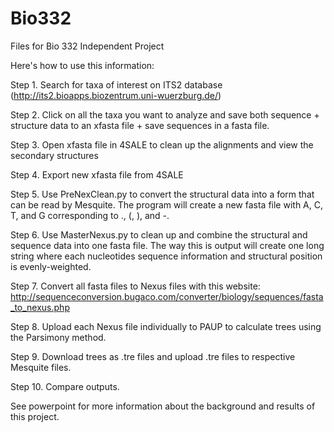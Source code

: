 # Bio332
Files for Bio 332 Independent Project

Here's how to use this information:

Step 1. Search for taxa of interest on ITS2 database (http://its2.bioapps.biozentrum.uni-wuerzburg.de/)

Step 2. Click on all the taxa you want to analyze and save both sequence + structure data to an xfasta file + save sequences in a fasta file.

Step 3. Open xfasta file in 4SALE to clean up the alignments and view the secondary structures

Step 4. Export new xfasta file from 4SALE

Step 5. Use PreNexClean.py to convert the structural data into a form that can be read by Mesquite. The program will create a new fasta file with A, C, T, and G corresponding to ., (, ), and -. 

Step 6.  Use MasterNexus.py to clean up and combine the structural and sequence data into one fasta file. The way this is output will create one long string where each nucleotides sequence information and structural position is evenly-weighted.

Step 7. Convert all fasta files to Nexus files with this website: http://sequenceconversion.bugaco.com/converter/biology/sequences/fasta_to_nexus.php

Step 8. Upload each Nexus file individually to PAUP to calculate trees using the Parsimony method.

Step 9. Download trees as .tre files and upload .tre files to respective Mesquite files.

Step 10. Compare outputs.

See powerpoint for more information about the background and results of this project.
